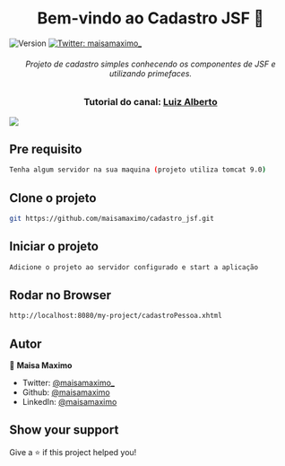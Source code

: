 <h1 align="center">Bem-vindo ao Cadastro JSF 🚀</h1>
<p>
  <img alt="Version" src="https://img.shields.io/badge/version-0.1.0-yellow.svg?cacheSeconds=2592000" />
  <a href="https://twitter.com/maisamaximo_" target="_blank">
    <img alt="Twitter: maisamaximo_" src="https://img.shields.io/twitter/follow/maisamaximo_.svg?style=social" />
  </a>
</p>
<h6 align="center">
Projeto de cadastro simples conhecendo os componentes de JSF e utilizando primefaces.
</h6>

<h3 align="center"> Tutorial do canal: <a href="https://www.youtube.com/channel/UCkdJNcMKlxTMjrXzSMoKzjg">Luiz Alberto</a> </h3>

<img src="./img/jsf-tela.png">

## Pre requisito
```sh
Tenha algum servidor na sua maquina (projeto utiliza tomcat 9.0)
```

## Clone o projeto
```sh
git https://github.com/maisamaximo/cadastro_jsf.git
```

## Iniciar o projeto
```sh
Adicione o projeto ao servidor configurado e start a aplicação
```

## Rodar no Browser

```sh
http://localhost:8080/my-project/cadastroPessoa.xhtml
```

## Autor

🙆 **Maisa Maximo**

* Twitter: [@maisamaximo_](https://twitter.com/maisamaximo_)
* Github: [@maisamaximo](https://github.com/maisamaximo)
* LinkedIn: [@maisamaximo](https://www.linkedin.com/in/maisa-maximo-ferreira/)


## Show your support

Give a ⭐️ if this project helped you!